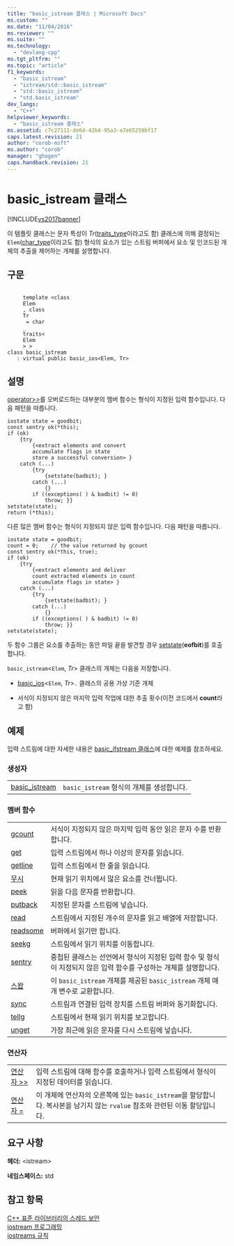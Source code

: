 ```yaml
---
title: "basic_istream 클래스 | Microsoft Docs"
ms.custom: ""
ms.date: "11/04/2016"
ms.reviewer: ""
ms.suite: ""
ms.technology: 
  - "devlang-cpp"
ms.tgt_pltfrm: ""
ms.topic: "article"
f1_keywords: 
  - "basic_istream"
  - "istream/std::basic_istream"
  - "std::basic_istream"
  - "std.basic_istream"
dev_langs: 
  - "C++"
helpviewer_keywords: 
  - "basic_istream 클래스"
ms.assetid: c7c27111-de6d-42b4-95a3-a7e65259bf17
caps.latest.revision: 21
author: "corob-msft"
ms.author: "corob"
manager: "ghogen"
caps.handback.revision: 21
---
```

# basic_istream 클래스
[!INCLUDE[vs2017banner](../assembler/inline/includes/vs2017banner.md)]

이 템플릿 클래스는 문자 특성이 *Tr*\([traits\_type](../Topic/basic_ios::traits_type.md)이라고도 함\) 클래스에 의해 결정되는 `Elem`\([char\_type](../Topic/basic_ios::char_type.md)이라고도 함\) 형식의 요소가 있는 스트림 버퍼에서 요소 및 인코드된 개체의 추출을 제어하는 개체를 설명합니다.  
  
## 구문  
  
```  
  
     template <class   
     Elem  
     , class   
     Tr  
      = char  
     _  
     traits<  
     Elem  
     > >  
class basic_istream  
   : virtual public basic_ios<Elem, Tr>  
```  
  
## 설명  
 [operator\>\>](../Topic/basic_istream::operator%3E%3E.md)를 오버로드하는 대부분의 멤버 함수는 형식이 지정된 입력 함수입니다.  다음 패턴을 따릅니다.  
  
```  
iostate state = goodbit;  
const sentry ok(*this);  
if (ok)  
    {try  
        {<extract elements and convert  
        accumulate flags in state  
        store a successful conversion> }  
    catch (...)  
        {try  
            {setstate(badbit); }  
        catch (...)  
            {}  
        if ((exceptions( ) & badbit) != 0)  
            throw; }}  
setstate(state);  
return (*this);  
```  
  
 다른 많은 멤버 함수는 형식이 지정되지 않은 입력 함수입니다.  다음 패턴을 따릅니다.  
  
```  
iostate state = goodbit;  
count = 0;    // the value returned by gcount  
const sentry ok(*this, true);  
if (ok)  
    {try  
        {<extract elements and deliver  
        count extracted elements in count  
        accumulate flags in state> }  
    catch (...)  
        {try  
            {setstate(badbit); }  
        catch (...)  
            {}  
        if ((exceptions( ) & badbit) != 0)  
            throw; }}  
setstate(state);  
```  
  
 두 함수 그룹은 요소를 추출하는 동안 파일 끝을 발견할 경우 [setstate](../Topic/basic_ios::setstate.md)\(**eofbit**\)를 호출합니다.  
  
 `basic_istream`\<`Elem`, *Tr*\> 클래스의 개체는 다음을 저장합니다.  
  
-   [basic\_ios](../standard-library/basic-ios-class.md)\<`Elem`, *Tr*\>`.` 클래스의 공용 가상 기준 개체  
  
-   서식이 지정되지 않은 마지막 입력 작업에 대한 추출 횟수\(이전 코드에서 **count**라고 함\)  
  
## 예제  
 입력 스트림에 대한 자세한 내용은 [basic\_ifstream 클래스](../standard-library/basic-ifstream-class.md)에 대한 예제를 참조하세요.  
  
### 생성자  
  
|||  
|-|-|  
|[basic\_istream](../Topic/basic_istream::basic_istream.md)|`basic_istream` 형식의 개체를 생성합니다.|  
  
### 멤버 함수  
  
|||  
|-|-|  
|[gcount](../Topic/basic_istream::gcount.md)|서식이 지정되지 않은 마지막 입력 동안 읽은 문자 수를 반환합니다.|  
|[get](../Topic/basic_istream::get.md)|입력 스트림에서 하나 이상의 문자를 읽습니다.|  
|[getline](../Topic/basic_istream::getline.md)|입력 스트림에서 한 줄을 읽습니다.|  
|[무시](../Topic/basic_istream::ignore.md)|현재 읽기 위치에서 많은 요소를 건너뜁니다.|  
|[peek](../Topic/basic_istream::peek.md)|읽을 다음 문자를 반환합니다.|  
|[putback](../Topic/basic_istream::putback.md)|지정된 문자를 스트림에 넣습니다.|  
|[read](../Topic/basic_istream::read.md)|스트림에서 지정된 개수의 문자를 읽고 배열에 저장합니다.|  
|[readsome](../Topic/basic_istream::readsome.md)|버퍼에서 읽기만 합니다.|  
|[seekg](../Topic/basic_istream::seekg.md)|스트림에서 읽기 위치를 이동합니다.|  
|[sentry](../Topic/basic_istream::sentry.md)|중첩된 클래스는 선언에서 형식이 지정된 입력 함수 및 형식이 지정되지 않은 입력 함수를 구성하는 개체를 설명합니다.|  
|[스왑](../Topic/basic_istream::swap.md)|이 `basic_istream` 개체를 제공된 `basic_istream` 개체 매개 변수로 교환합니다.|  
|[sync](../Topic/basic_istream::sync.md)|스트림과 연결된 입력 장치를 스트림 버퍼와 동기화합니다.|  
|[tellg](../Topic/basic_istream::tellg.md)|스트림에서 현재 읽기 위치를 보고합니다.|  
|[unget](../Topic/basic_istream::unget.md)|가장 최근에 읽은 문자를 다시 스트림에 넣습니다.|  
  
### 연산자  
  
|||  
|-|-|  
|[연산자 \>\>](../Topic/basic_istream::operator%3E%3E.md)|입력 스트림에 대해 함수를 호출하거나 입력 스트림에서 형식이 지정된 데이터를 읽습니다.|  
|[연산자 \=](../Topic/basic_istream::operator=.md)|이 개체에 연산자의 오른쪽에 있는 `basic_istream`을 할당합니다.  복사본을 남기지 않는 `rvalue` 참조와 관련된 이동 할당입니다.|  
  
## 요구 사항  
 **헤더:** \<istream\>  
  
 **네임스페이스:** std  
  
## 참고 항목  
 [C\+\+ 표준 라이브러리의 스레드 보안](../standard-library/thread-safety-in-the-cpp-standard-library.md)   
 [iostream 프로그래밍](../standard-library/iostream-programming.md)   
 [iostreams 규칙](../standard-library/iostreams-conventions.md)